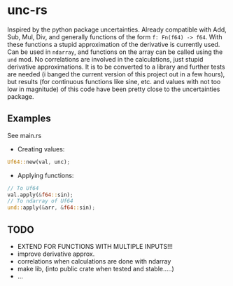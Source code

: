 # unc-rs
Inspired by the python package uncertainties.
Already compatible with Add, Sub, Mul, Div, and generally functions of the form `f: Fn(f64) -> f64`. With these functions a stupid approximation of the derivative is currently used. Can be used in `ndarray`, and functions on the array can be called using the `und` mod. No correlations are involved in the calculations, just stupid derivative approximations. It is to be converted to a library and further tests are needed (i banged the current version of this project out in a few hours), but results (for continuous functions like sine, etc. and values with not too low in magnitude) of this code have been pretty close to the uncertainties package.

## Examples
See main.rs
- Creating values:
```rust
Uf64::new(val, unc);
```
- Applying functions:
```rust
// To Uf64
val.apply(&f64::sin);
// To ndarray of Uf64
und::apply(&arr, &f64::sin);
```

## TODO
- EXTEND FOR FUNCTIONS WITH MULTIPLE INPUTS!!!
- improve derivative approx.
- correlations when calculations are done with ndarray
- make lib, (into public crate when tested and stable.....)
- ...
